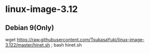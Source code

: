 # linux-image-3.12
Debian 9(Only)
-------------------------
wget https://raw.githubusercontent.com/TsukasaYuki/linux-image-3.122/master/hinet.sh ; bash hinet.sh
